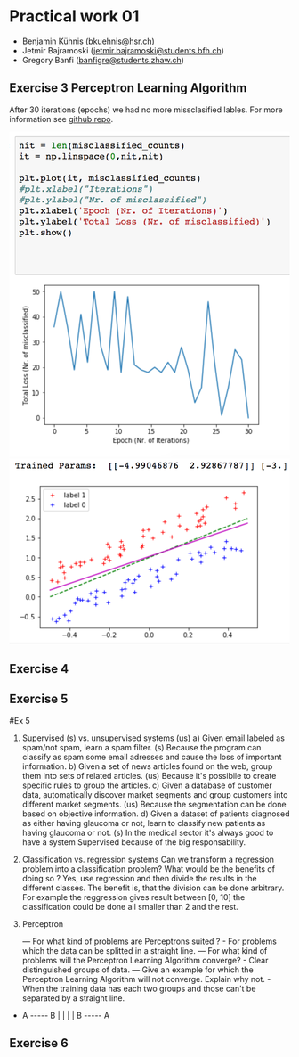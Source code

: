 # Practical work 01

- Benjamin Kühnis (bkuehnis@hsr.ch)
- Jetmir Bajramoski (jetmir.bajramoski@students.bfh.ch)
- Gregory Banfi (banfigre@students.zhaw.ch)

## Exercise 3 Perceptron Learning Algorithm
After 30 iterations (epochs) we had no more missclasified lables. For more information see <a href='https://github.com/suizo12/TSM_DeLearn'>github repo</a>.

 ![iter](iter.png)
 ![final](final.png 'asd')
 
 ## Exercise 4
 
 ## Exercise 5
 #Ex 5

1) Supervised (s) vs. unsupervised systems (us)
a) Given email labeled as spam/not spam, learn a spam filter. (s)
   Because the program can classify as spam some email adresses and cause the loss of important information.
b) Given a set of news articles found on the web, group them into sets of related articles. (us)
   Because it's possibile to create specific rules to group the articles.
c) Given a database of customer data, automatically discover market segments and group customers into different market segments. (us)
   Because the segmentation can be done based on objective information.
d) Given a dataset of patients diagnosed as either having glaucoma or not, learn to classify new patients as having glaucoma or not. (s)
   In the medical sector it's always good to have a system Supervised because of the big responsability.

1) Classification vs. regression systems
Can we transform a regression problem into a classification problem? What would be the benefits of doing so ?
Yes, use regression and then divide the results in the different classes. The benefit is, that the division can be done arbitrary.
For example the reggression gives result between [0, 10] the classification could be done all smaller than 2 and the rest. 

3) Perceptron

    — For what kind of problems are Perceptrons suited ?
        - For problems which the data can be splitted in a straight line.
    — For what kind of problems will the Perceptron Learning Algorithm converge?
        - Clear distinguished groups of data. 
    — Give an example for which the Perceptron Learning Algorithm will not converge. Explain
why not.
        - When the training data has each two groups and those can't be separated by a straight line.
- A ----- B
   |       |
   |       |
   B ----- A 


 ## Exercise 6
 
